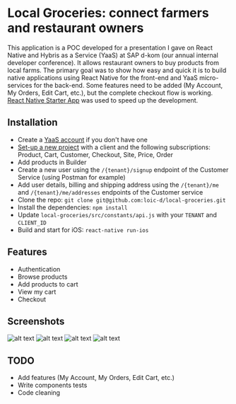 # Local Groceries: connect farmers and restaurant owners

This application is a POC developed for a presentation I gave on React Native and Hybris as a Service (YaaS) at SAP d-kom (our annual internal developer conference). It allows restaurant owners to buy products from local farms.
The primary goal was to show how easy and quick it is to build native applications using React Native for the front-end and YaaS micro-services for the back-end. Some features need to be added (My Account, My Orders, Edit Cart, etc.), but the complete checkout flow is working.
[React Native Starter App](https://github.com/mcnamee/react-native-starter-app) was used to speed up the development.

## Installation
* Create a [YaaS account](https://www.yaas.io/register/) if you don't have one
* [Set-up a new project](https://devportal.yaas.io/gettingstarted/setupaproject/index.html) with a client and the following subscriptions: Product, Cart, Customer, Checkout, Site, Price, Order
* Add products in Builder
* Create a new user using the `/{tenant}/signup` endpoint of the Customer Service (using Postman for example)
* Add user details, billing and shipping address using the `/{tenant}/me` and `/{tenant}/me/addresses` endpoints of the Customer service
* Clone the repo: `git clone git@github.com:loic-d/local-groceries.git`
* Install the dependencies: `npm install`
* Update `local-groceries/src/constants/api.js` with your `TENANT` and `CLIENT_ID`
* Build and start for iOS: `react-native run-ios`

## Features
* Authentication
* Browse products
* Add products to cart
* View my cart
* Checkout

## Screenshots
![alt text](https://cloud.githubusercontent.com/assets/3925905/24083369/39495072-0cac-11e7-995d-6968d5f64d4c.png "Landing Screen")
![alt text](https://cloud.githubusercontent.com/assets/3925905/24083371/3949739a-0cac-11e7-9514-2f93594c94a6.png "Login Screen")
![alt text](https://cloud.githubusercontent.com/assets/3925905/24083372/394c25ea-0cac-11e7-9731-8a1afc7b33c0.png "Browse Products Screen")
![alt text](https://cloud.githubusercontent.com/assets/3925905/24083370/39494488-0cac-11e7-9c29-8a17c43e9b4c.png "Checkout Screen")

## TODO
* Add features (My Account, My Orders, Edit Cart, etc.)
* Write components tests
* Code cleaning